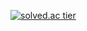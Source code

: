 <!--
**HeeSungUm/HeeSungUm** is a ✨ _special_ ✨ repository because its `README.md` (this file) appears on your GitHub profile.

Here are some ideas to get you started:

- 🔭 I’m currently working on ...
- 🌱 I’m currently learning ...
- 👯 I’m looking to collaborate on ...
- 🤔 I’m looking for help with ...
- 💬 Ask me about ...
- 📫 How to reach me: ...
- 😄 Pronouns: ...
- ⚡ Fun fact: ...
-->
<!-- ![HeeSungUm's github stats](https://github-readme-stats.vercel.app/api?username=HeeSungUm&show_icons=true) -->
[![solved.ac tier](http://mazassumnida.wtf/api/generate_badge?boj=rehs96)](https://solved.ac/rehs96)
